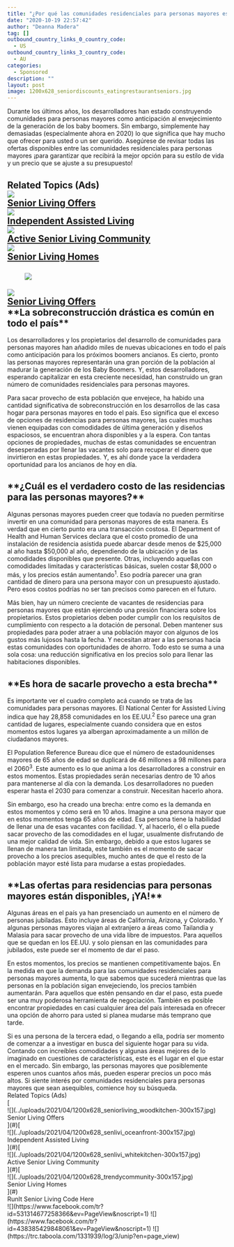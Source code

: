 ```yaml
---
title: "¿Por qué las comunidades residenciales para personas mayores están desesperadas por llenar vacantes?"
date: "2020-10-19 22:57:42"
author: "Deanna Madera"
tag: []
outbound_country_links_0_country_code:
  - US
outbound_country_links_3_country_code:
  - AU
categories:
  - Sponsored
description: ""
layout: post
image: 1200x628_seniordiscounts_eatingrestaurantseniors.jpg
---
```


Durante los últimos años, los desarrolladores han estado construyendo comunidades para personas mayores como anticipación al envejecimiento de la generación de los baby boomers. Sin embargo, simplemente hay demasiadas (especialmente ahora en 2020) lo que significa que hay mucho que ofrecer para usted o un ser querido. Asegúrese de revisar todas las ofertas disponibles entre las comunidades residenciales para personas mayores ¡para garantizar que recibirá la mejor opción para su estilo de vida y un precio que se ajuste a su presupuesto!

## <div class="f14"><label>Related Topics (Ads)</label></div><div class="cta-btn-wrap" data-mobile-sponsoredads="no">[<div class="cta-imagecover">![](../uploads/2021/04/1080x1080_seniorliving_woodkitchen-300x300.jpg)</div><div class="cta-textcover"><city></city> Senior Living Offers</div>](#)[<div class="cta-imagecover">![](../uploads/2021/04/1080x1080_senlivi_oceanfront-300x300.jpg)</div><div class="cta-textcover">Independent Assisted Living</div>](#)[<div class="cta-imagecover">![](../uploads/2021/04/1080x1080_senlivi_whitekitchen-300x300.jpg)</div><div class="cta-textcover">Active Senior Living Community</div>](#)[<div class="cta-imagecover">![](../uploads/2021/04/1080x1080_trendycommunity-300x300.jpg)</div><div class="cta-textcover">Senior Living Homes</div>](#)</div><figure class="wp-block-image" style="margin-top:25px">![](http://moderntips.com/wp-content/uploads/2018/01/1200x628_seniordiscounts_eatingrestaurantseniors.jpg)</figure><div class="mobile-cta-wrap"><div class="cta-btn-wrap" data-mobile-sponsoredads="yes">[<div class="cta-imagecover">![](../uploads/2021/04/1080x1080_seniorliving_woodkitchen-300x300.jpg)</div><div class="cta-textcover"><city></city> Senior Living Offers</div>](#)</div>\***\*La sobreconstrucción drástica es común en todo el país\*\***

Los desarrolladores y los propietarios del desarrollo de comunidades para personas mayores han añadido miles de nuevas ubicaciones en todo el país como anticipación para los próximos boomers ancianos. Es cierto, pronto las personas mayores representarán una gran porción de la población al madurar la generación de los Baby Boomers. Y, estos desarrolladores, esperando capitalizar en esta creciente necesidad, han construido un gran número de comunidades residenciales para personas mayores.

Para sacar provecho de esta población que envejece, ha habido una cantidad significativa de sobreconstrucción en los desarrollos de las casa hogar para personas mayores en todo el país. Eso significa que el exceso de opciones de residencias para personas mayores, las cuales muchas vienen equipadas con comodidades de última generación y diseños espaciosos, se encuentran ahora disponibles y a la espera. Con tantas opciones de propiedades, muchas de estas comunidades se encuentran desesperadas por llenar las vacantes solo para recuperar el dinero que invirtieron en estas propiedades. Y, es ahí donde yace la verdadera oportunidad para los ancianos de hoy en día.

## \***\*¿Cuál es el verdadero costo de las residencias para las personas mayores?\*\***

Algunas personas mayores pueden creer que todavía no pueden permitirse invertir en una comunidad para personas mayores de esta manera. Es verdad que en cierto punto era una transacción costosa. El Department of Health and Human Services declara que el costo promedio de una instalación de residencia asistida puede abarcar desde menos de $25,000 al año hasta $50,000 al año, dependiendo de la ubicación y de las comodidades disponibles que presente. Otras, incluyendo aquellas con comodidades limitadas y características básicas, suelen costar $8,000 o más, y los precios están aumentando<sup>1</sup>. Eso podría parecer una gran cantidad de dinero para una persona mayor con un presupuesto ajustado. Pero esos costos podrías no ser tan precisos como parecen en el futuro.

Más bien, hay un número creciente de vacantes de residencias para personas mayores que están ejerciendo una presión financiera sobre los propietarios. Estos propietarios deben poder cumplir con los requisitos de cumplimiento con respecto a la dotación de personal. Deben mantener sus propiedades para poder atraer a una población mayor con algunos de los gustos más lujosos hasta la fecha. Y necesitan atraer a las personas hacia estas comunidades con oportunidades de ahorro. Todo esto se suma a una sola cosa: una reducción significativa en los precios solo para llenar las habitaciones disponibles.

## \***\*Es hora de sacarle provecho a esta brecha\*\***

Es importante ver el cuadro completo acá cuando se trata de las comunidades para personas mayores. El National Center for Assisted Living indica que hay 28,858 comunidades en los EE.UU.<sup>2</sup> Eso parece una gran cantidad de lugares, especialmente cuando considera que en estos momentos estos lugares ya albergan aproximadamente a un millón de ciudadanos mayores.

El Population Reference Bureau dice que el número de estadounidenses mayores de 65 años de edad se duplicará de 46 millones a 98 millones para el 2060<sup>3</sup>. Este aumento es lo que anima a los desarrolladores a construir en estos momentos. Estas propiedades serán necesarias dentro de 10 años para mantenerse al día con la demanda. Los desarrolladores no pueden esperar hasta el 2030 para comenzar a construir. Necesitan hacerlo ahora.

Sin embargo, eso ha creado una brecha: entre como es la demanda en estos momentos y cómo será en 10 años. Imagine a una persona mayor que en estos momentos tenga 65 años de edad. Esa persona tiene la habilidad de llenar una de esas vacantes con facilidad. Y, al hacerlo, él o ella puede sacar provecho de las comodidades en el lugar, usualmente disfrutando de una mejor calidad de vida. Sin embargo, debido a que estos lugares se llenan de manera tan limitada, este también es el momento de sacar provecho a los precios asequibles, mucho antes de que el resto de la población mayor esté lista para mudarse a estas propiedades.

## \***\*Las ofertas para residencias para personas mayores están disponibles, ¡YA!\*\***

Algunas áreas en el país ya han presenciado un aumento en el número de personas jubiladas. Esto incluye áreas de California, Arizona, y Colorado. Y algunas personas mayores viajan al extranjero a áreas como Tailandia y Malasia para sacar provecho de una vida libre de impuestos. Para aquellos que se quedan en los EE.UU. y solo piensan en las comunidades para jubilados, este puede ser el momento de dar el paso.

En estos momentos, los precios se mantienen competitivamente bajos. En la medida en que la demanda para las comunidades residenciales para personas mayores aumenta, lo que sabemos que sucederá mientras que las personas en la población sigan envejeciendo, los precios también aumentarán. Para aquellos que estén pensando en dar el paso, esta puede ser una muy poderosa herramienta de negociación. También es posible encontrar propiedades en casi cualquier área del país interesada en ofrecer una opción de ahorro para usted si planea mudarse más temprano que tarde.

</div>Si es una persona de la tercera edad, o llegando a ella, podría ser momento de comenzar a a investigar en busca del siguiente hogar para su vida. Contando con increíbles comodidades y algunas áreas mejores de lo imaginado en cuestiones de características, este es el lugar en el que estar en el mercado. Sin embargo, las personas mayores que posiblemente esperen unos cuantos años más, pueden esperar precios un poco más altos. Si siente interés por comunidades residenciales para personas mayores que sean asequibles, comience hoy su búsqueda.

<div class="f14"><label>Related Topics (Ads)</label></div><div class="cta-btn-wrap" data-mobile-sponsoredads="no">[<div class="cta-imagefull">![](../uploads/2021/04/1200x628_seniorliving_woodkitchen-300x157.jpg)</div><div class="cta-textfull"><city></city> Senior Living Offers</div>](#)[<div class="cta-imagefull">![](../uploads/2021/04/1200x628_senlivi_oceanfront-300x157.jpg)</div><div class="cta-textfull">Independent Assisted Living</div>](#)[<div class="cta-imagefull">![](../uploads/2021/04/1200x628_senlivi_whitekitchen-300x157.jpg)</div><div class="cta-textfull">Active Senior Living Community</div>](#)[<div class="cta-imagefull">![](../uploads/2021/04/1200x628_trendycommunity-300x157.jpg)</div><div class="cta-textfull">Senior Living Homes</div>](#)</div><div class="ad-hide">RunIt Senior Living Code Here</div>  <script>
!function(f,b,e,v,n,t,s){if(f.fbq)return;n=f.fbq=function(){n.callMethod?
n.callMethod.apply(n,arguments):n.queue.push(arguments)};if(!f._fbq)f._fbq=n;
n.push=n;n.loaded=!0;n.version='2.0';n.queue=[];t=b.createElement(e);t.async=!0;
t.src=v;s=b.getElementsByTagName(e)[0];s.parentNode.insertBefore(t,s)}(window,
document,'script','https://connect.facebook.net/en_US/fbevents.js');
fbq('init', '531314677258366'); // Insert your pixel ID here.
fbq('track', 'PageView');
</script> <noscript>![](https://www.facebook.com/tr?id=531314677258366&ev=PageView&noscript=1)</noscript>   <script>
!function(f,b,e,v,n,t,s){if(f.fbq)return;n=f.fbq=function(){n.callMethod?
n.callMethod.apply(n,arguments):n.queue.push(arguments)};if(!f._fbq)f._fbq=n;
n.push=n;n.loaded=!0;n.version='2.0';n.queue=[];t=b.createElement(e);t.async=!0;
t.src=v;s=b.getElementsByTagName(e)[0];s.parentNode.insertBefore(t,s)}(window,
document,'script','https://connect.facebook.net/en_US/fbevents.js');
fbq('init', '438385429848061'); // Insert your pixel ID here.
fbq('track', 'PageView');
</script> <noscript>![](https://www.facebook.com/tr?id=438385429848061&ev=PageView&noscript=1)</noscript>    <script type="application/javascript">(function(w,d,t,r,u){w[u]=w[u]||[];w[u].push({'projectId':'10000','properties':{'pixelId':'10029827'}});var s=d.createElement(t);s.src=r;s.async=true;s.onload=s.onreadystatechange=function(){var y,rs=this.readyState,c=w[u];if(rs&&rs!="complete"&&rs!="loaded"){return}try{y=YAHOO.ywa.I13N.fireBeacon;w[u]=[];w[u].push=function(p){y([p])};y(c)}catch(e){}};var scr=d.getElementsByTagName(t)[0],par=scr.parentNode;par.insertBefore(s,scr)})(window,document,"script","https://s.yimg.com/wi/ytc.js","dotq");</script>   <script type="text/javascript">
  window._tfa = window._tfa || [];
  window._tfa.push({notify: 'event', name: 'page_view', id: 1331939});
  !function (t, f, a, x) {
         if (!document.getElementById(x)) {
            t.async = 1;t.src = a;t.id=x;f.parentNode.insertBefore(t, f);
         }
  }(document.createElement('script'),
  document.getElementsByTagName('script')[0],
  '//cdn.taboola.com/libtrc/unip/1331939/tfa.js',
  'tb_tfa_script');
</script> <noscript> ![](https://trc.taboola.com/1331939/log/3/unip?en=page_view) </noscript>   <script>
    fbq('track', 'ViewContent', {
        currency: 'USD'
    });
</script> <script type="text/javascript">
    function runIt() {
        fbq('track', 'AddToCart', {
            currency: 'USD',
            content_name: 'seniorliving'
        });

        window.dotq = window.dotq || [];
        window.dotq.push(
        {
            'projectId': '10000',
            'properties': {
                'pixelId': '10029827',
                'qstrings': {
                    'et': 'custom',
                    'ea': 'click',
                    'ec': 'addtocart',
                    'el': 'seniorliving'
                }
        } } );
    _tfa.push({notify: 'event', name: 'add_to_cart', id: 1331939});
    }

</script>

